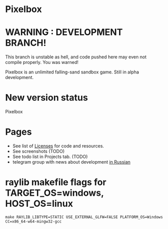 # Pixelbox
# WARNING : DEVELOPMENT BRANCH!

This branch is unstable as hell, and code pushed here may even not compile properly. You was warned!

Pixelbox is an unlimited falling-sand sandbox game.
Still in alpha development.

# New version status
Pixelbox 

# Pages
- See list of [Licenses](LICENSES.md) for code and resources.
- See screenshots (TODO)
- See todo list in Projects tab. (TODO)
- telegram group with news about development [in Russian](https://t.me/pixebox_dev)

# raylib makefile flags for TARGET\_OS=windows, HOST\_OS=linux
```
make RAYLIB_LIBTYPE=STATIC USE_EXTERNAL_GLFW=FALSE PLATFORM_OS=Windows CC=x86_64-w64-mingw32-gcc
```
